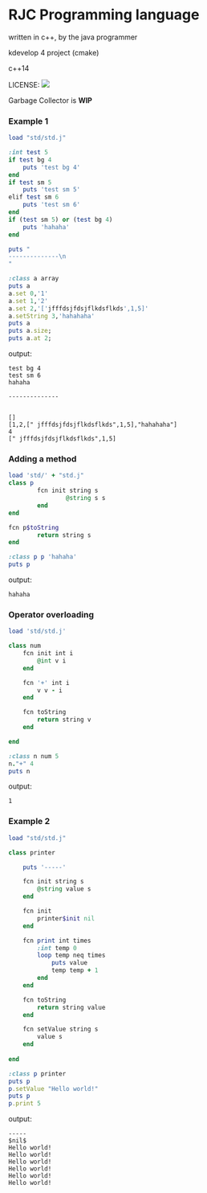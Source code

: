 # RJC Programming language
written in c++, by the java programmer

kdevelop 4 project (cmake)

c++14

LICENSE: ![](http://www.wtfpl.net/wp-content/uploads/2012/12/wtfpl-badge-1.png)

Garbage Collector is **WIP**

### Example 1

```ruby
load "std/std.j"

:int test 5
if test bg 4
	puts 'test bg 4'
end
if test sm 5
	puts 'test sm 5'
elif test sm 6
	puts 'test sm 6'
end
if (test sm 5) or (test bg 4)
	puts 'hahaha'
end

puts "
--------------\n
"

:class a array
puts a
a.set 0,'1'
a.set 1,'2'
a.set 2,'['jfffdsjfdsjflkdsflkds',1,5]'
a.setString 3,'hahahaha'
puts a
puts a.size;
puts a.at 2;

```

output:
```
test bg 4
test sm 6
hahaha

--------------


[]
[1,2,[" jfffdsjfdsjflkdsflkds",1,5],"hahahaha"]
4
[" jfffdsjfdsjflkdsflkds",1,5]
```

### Adding a method
```ruby
load 'std/' + "std.j"
class p
        fcn init string s
                @string s s
        end
end

fcn p$toString
        return string s
end

:class p p 'hahaha'
puts p
```
output:
```
hahaha
```

### Operator overloading

```ruby
load 'std/std.j'

class num
	fcn init int i
		@int v i
	end

	fcn '+' int i
		v v - i
	end

	fcn toString
		return string v
	end

end

:class n num 5
n."+" 4
puts n
```

output:
```
1
```

### Example 2
```ruby
load "std/std.j"

class printer

	puts '-----'

	fcn init string s
		@string value s
	end

	fcn init
		printer$init nil
	end

	fcn print int times
		:int temp 0
		loop temp neq times
			puts value
			temp temp + 1
		end
	end

	fcn toString
		return string value
	end

	fcn setValue string s
		value s
	end
	
end

:class p printer
puts p
p.setValue "Hello world!"
puts p
p.print 5
```
output:
```
-----
$nil$
Hello world!
Hello world!
Hello world!
Hello world!
Hello world!
Hello world!
```
